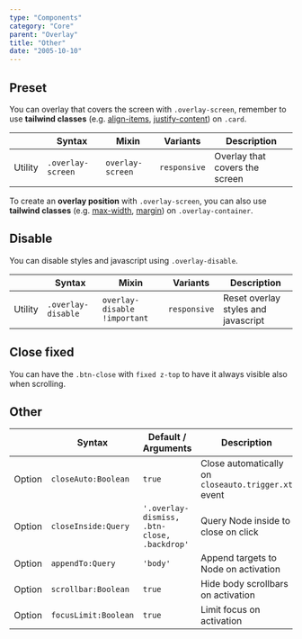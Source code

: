 ```yaml
---
type: "Components"
category: "Core"
parent: "Overlay"
title: "Other"
date: "2005-10-10"
---
```


## Preset

You can overlay that covers the screen with `.overlay-screen`, remember to use **tailwind classes** (e.g. [align-items](https://tailwindcss.com/docs/align-items), [justify-content](https://tailwindcss.com/docs/justify-content)) on `.card`.

<div class="table-scroll">

|                      | Syntax                          | Mixin            | Variants               | Description                   |
| ----------------------- | ---------------------------- | -----------------| ----------------------------- |----------------------------- |
| Utility                  | `.overlay-screen`       | `overlay-screen`                | `responsive`                | Overlay that covers the screen            |

</div>

<demo>
  <demovanilla src="vanilla/components/core/overlay/screen">
  </demovanilla>
</demo>

To create an **overlay position** with `.overlay-screen`, you can also use **tailwind classes** (e.g. [max-width](https://tailwindcss.com/docs/max-width), [margin](https://tailwindcss.com/docs/margin)) on `.overlay-container`.

<demo>
  <demovanilla src="vanilla/components/core/overlay/position">
  </demovanilla>
</demo>

## Disable

You can disable styles and javascript using `.overlay-disable`.

<div class="table-scroll">

|                      | Syntax                          | Mixin            | Variants               | Description                   |
| ----------------------- | ---------------------------- | -----------------| ----------------------------- |----------------------------- |
| Utility                  | `.overlay-disable`       | `overlay-disable !important`                | `responsive`                | Reset overlay styles and javascript            |

</div>

<demo>
  <demovanilla src="vanilla/components/core/overlay/disable">
  </demovanilla>
</demo>

## Close fixed

You can have the `.btn-close` with `fixed z-top` to have it always visible also when scrolling.

<demo>
  <demovanilla src="vanilla/components/core/overlay/close-fixed">
  </demovanilla>
</demo>

## Other

<div class="table-scroll">

|                         | Syntax                                    | Default / Arguments                       | Description                   |
| ----------------------- | ----------------------------------------- | ----------------------------- | ----------------------------- |
| Option                  | `closeAuto:Boolean`                          | `true`        | Close automatically on `closeauto.trigger.xt` event            |
| Option                  | `closeInside:Query`                          | `'.overlay-dismiss, .btn-close, .backdrop'`        | Query Node inside to close on click            |
| Option                  | `appendTo:Query`                          | `'body'`        | Append targets to Node on activation            |
| Option                  | `scrollbar:Boolean`                          | `true`        | Hide body scrollbars on activation            |
| Option                  | `focusLimit:Boolean`                          | `true`        | Limit focus on activation            |

</div>

